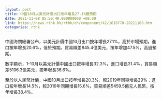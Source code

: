 ```yaml
---
layout: post
title: 中國10月以美元計價出口按年增長27.1%勝預期
date: 2021-11-08 05:50:40.000000000 +08:00
link: https://news.rthk.hk/rthk/ch/component/k2/1618778-20211108.htm
categories: rthk
---
```


中國海關總署公布，以美元計價中國10月出口按年增長27.1%，高於市場預期，進口按年增長20.6%，低於預期。貿易順差845.4億美元，按年增加47.5%，高過預期。

數字顯示，1-10月以美元計價中國出口按年增長32.3%，進口增長31.4%，貿易順差5106.3億美元，按年增長36.6%。

至於以人民幣計價，中國10月出口按年增長20.3%，較2019年同期增長29%；進口按年增長14.5%，較2019年同期增長15.6%，貿易順差5459.5億元人民幣，按年增長38.4%。
